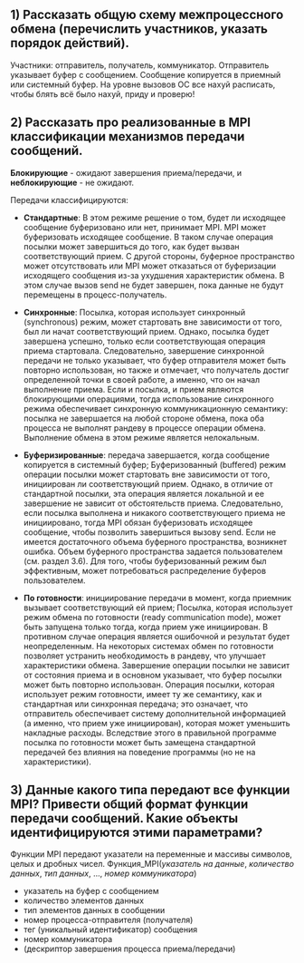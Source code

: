 ## 1) Рассказать общую схему межпроцессного обмена (перечислить участников, указать порядок действий).

Участники: отправитель, получатель, коммуникатор.
Отправитель указывает буфер с сообщением.
Сообщение копируется в приемный или системный буфер.
На уровне вызовов ОС все нахуй расписать, чтобы блять всё было нахуй, приду и проверю!

## 2) Рассказать про реализованные в MPI классификации механизмов передачи сообщений.

**Блокирующие** - ожидают завершения приема/передачи, и **неблокирующие** - не ожидают.

Передачи классифицируются:
- **Стандартные**: В этом режиме решение о том, будет ли исходящее сообщение буферизовано или нет, принимает MРI. MРI может буферизовать исходящее сообщение. В таком случае операция посылки может завершиться до того, как будет вызван соответствующий прием. С другой стороны, буферное пространство может отсутствовать или MРI может отказаться от буферизации исходящего сообщения из-за ухудшения характеристик обмена. В этом случае вызов send не будет завершен, пока данные не будут перемещены в процесс-получатель.

- **Синхронные**: Посылка, которая использует синхронный (synchronous) режим, может стартовать вне зависимости от того, был ли начат соответствующий прием. Однако, посылка будет завершена успешно, только если соответствующая операция приема стартовала. Следовательно, завершение синхронной передачи не только указывает, что буфер отправителя может быть повторно использован, но также и отмечает, что получатель достиг определенной точки в своей работе, а именно, что он начал выполнение приема. Если и посылка, и прием являются блокирующими операциями, тогда использование синхронного режима обеспечивает синхронную коммуникационную семантику: посылка не завершается на любой стороне обмена, пока оба процесса не выполнят рандеву в процессе операции обмена. Выполнение обмена в этом режиме является нелокальным. 

- **Буферизированные**: передача завершается, когда сообщение копируется в системный буфер; Буферизованный (buffered) режим операции посылки может стартовать вне зависимости от того, инициирован ли соответствующий прием. Однако, в отличие от стандартной посылки, эта операция является локальной и ее завершение не зависит от обстоятельств приема. Следовательно, если посылка выполнена и никакого соответствующего приема не инициировано, тогда MPI обязан буферизовать исходящее сообщение, чтобы позволить завершиться вызову send. Если не имеется достаточного объема буферного пространства, возникнет ошибка. Объем буферного пространства задается пользователем (см. раздел 3.6). Для того, чтобы буферизованный режим был эффективным, может потребоваться распределение буферов пользователем. 

- **По готовности**: инициирование передачи в момент, когда приемник вызывает соответствующий ей прием; Посылка, которая использует режим обмена по готовности (ready communication mode), может быть запущена только тогда, когда прием уже инициирован. В противном случае операция является ошибочной и результат будет неопределенным. На некоторых системах обмен по готовности позволяет устранить необходимость в рандеву, что улучшает характеристики обмена. Завершение операции посылки не зависит от состояния приема и в основном указывает, что буфер посылки может быть повторно использован. Операция посылки, которая использует режим готовности, имеет ту же семантику, как и стандартная или синхронная передача; это означает, что отправитель обеспечивает систему дополнительной информацией (а именно, что прием уже инициирован), которая может уменьшить накладные расходы. Вследствие этого в правильной программе посылка по готовности может быть замещена стандартной передачей без влияния на поведение программы (но не на характеристики).

## 3) Данные какого типа передают все функции MPI? Привести общий формат функции передачи сообщений. Какие объекты идентифицируются этими параметрами?

Функции MPI передают указатели на переменные и массивы символов, целых и дробных чисел.
Функция_MPI(_указатель на данные_, _количество данных_, _тип данных_, ..., _номер коммуникатора_)

- указатель на буфер с сообщением
- количество элементов данных
- тип элементов данных в сообщении
- номер процесса-отправителя (получателя)
- тег (уникальный идентификатор) сообщения
- номер коммуникатора
- (дескриптор завершения процесса приема/передачи)